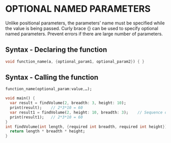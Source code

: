 # OPTIONAL NAMED PARAMETERS
Unlike positional parameters, the parameters’ name must be specified while the value is being passed. Curly brace {} can be used to specify optional named parameters. Prevent errors if there are large number of parameters.
## Syntax - Declaring the function
```dart
void function_name(a, {optional_param1, optional_param2}) { } 
```
## Syntax - Calling the function
```dart
function_name(optional_param:value,…); 
```
```dart
void main() {
  var result = findVolume(2, breadth: 3, height: 10);
  print(result);    // 2*3*10 = 60
  var result1 = findVolume(2, height: 10, breadth: 3);    // Sequence doesn't matter.
  print(result1);   // 2*3*10 = 60
}
int findVolume(int length, {required int breadth, required int height}) {
  return length * breadth * height;
}
```
